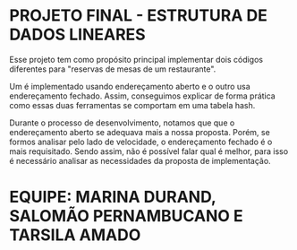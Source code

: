# PROJETO FINAL - ESTRUTURA DE DADOS LINEARES
Esse projeto tem como propósito principal implementar dois códigos diferentes para "reservas de mesas de um restaurante".

Um é implementado usando endereçamento aberto e o outro usa endereçamento fechado. Assim, conseguimos explicar de forma prática como essas duas ferramentas se comportam em uma tabela hash.

Durante o processo de desenvolvimento, notamos que que o endereçamento aberto se adequava mais a nossa proposta. Porém, se formos analisar pelo lado de velocidade, o endereçamento fechado é o mais requisitado. Sendo assim, não é possível falar qual é melhor, para isso é necessário analisar as necessidades da proposta de implementação. 

# EQUIPE: MARINA DURAND, SALOMÃO PERNAMBUCANO E TARSILA AMADO


